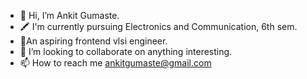 - 👋 Hi, I’m Ankit Gumaste.
- 🖍️ I'm currently pursuing Electronics and Communication, 6th sem.
- 🧠An aspiring frontend vlsi engineer.
- 💞️ I’m looking to collaborate on anything interesting.
- 📫 How to reach me ankitgumaste@gmail.com

<!---
AnkitGumaste/AnkitGumaste is a ✨ special ✨ repository because its `README.md` (this file) appears on your GitHub profile.
You can click the Preview link to take a look at your changes.
--->
